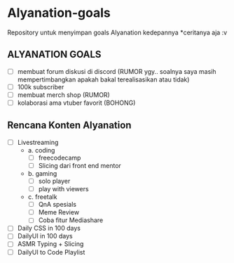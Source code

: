 # Alyanation-goals
Repository untuk menyimpan goals Alyanation kedepannya *ceritanya aja :v

## ALYANATION GOALS

- [ ] membuat forum diskusi di discord (RUMOR ygy.. soalnya saya masih mempertimbangkan apakah bakal terealisasikan atau tidak)
- [ ] 100k subscriber
- [ ] membuat merch shop (RUMOR)
- [ ] kolaborasi ama vtuber favorit (BOHONG)

## Rencana Konten Alyanation

- [ ] Livestreaming 
  - a. coding
    - [ ] freecodecamp
    - [ ] Slicing dari front end mentor
  - b. gaming
    - [ ] solo player
    - [ ] play with viewers
  - c. freetalk 
    - [ ] QnA spesials
    - [ ] Meme Review
    - [ ] Coba fitur Mediashare
- [ ] Daily CSS in 100 days
- [ ] DailyUI in 100 days
- [ ] ASMR Typing + Slicing
- [ ] DailyUI to Code Playlist
